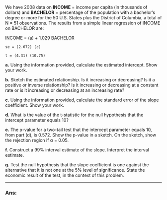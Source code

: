 We have 2008 data on **INCOME** = income per capita (in thousands of dollars) and **BACHELOR** = percentage of the population with a bachelor’s degree or more for the 50 U.S. States plus the District of Columbia, a total of N = 51 observations. The results from a simple linear regression of INCOME on BACHELOR are:

INCOME = (a) + 1.029 BACHELOR

    se = (2.672) (c)

    t = (4.31) (10.75)

**a.** Using the information provided, calculate the estimated intercept. Show your work.

**b.** Sketch the estimated relationship. Is it increasing or decreasing? Is it a positive or inverse relationship? Is it increasing or decreasing at a constant rate or is it increasing or decreasing at an increasing rate?

**c.** Using the information provided, calculate the standard error of the slope coefficient. Show your work.

**d.** What is the value of the t-statistic for the null hypothesis that the intercept parameter equals 10?

**e.** The p-value for a two-tail test that the intercept parameter equals 10, from part (d), is 0.572. Show the p-value in a sketch. On the sketch, show the rejection region if α = 0.05.

**f.** Construct a 99% interval estimate of the slope. Interpret the interval estimate.

**g.** Test the null hypothesis that the slope coefficient is one against the alternative that it is not one at the 5% level of significance. State the economic result of the test, in the context of this problem.

---
### Ans:
